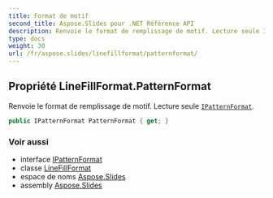 ```yaml
---
title: Format de motif
second_title: Aspose.Slides pour .NET Référence API
description: Renvoie le format de remplissage de motif. Lecture seule IPatternFormataspose.slides/ipatternformat.
type: docs
weight: 30
url: /fr/aspose.slides/linefillformat/patternformat/
---
```


## Propriété LineFillFormat.PatternFormat

Renvoie le format de remplissage de motif. Lecture seule [`IPatternFormat`](../../ipatternformat).

```csharp
public IPatternFormat PatternFormat { get; }
```

### Voir aussi

* interface [IPatternFormat](../../ipatternformat)
* classe [LineFillFormat](../../linefillformat)
* espace de noms [Aspose.Slides](../../linefillformat)
* assembly [Aspose.Slides](../../../)

<!-- NE PAS ÉDITER : généré par xmldocmd pour Aspose.Slides.dll -->
